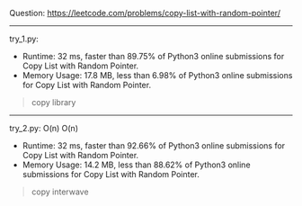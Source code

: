 Question: https://leetcode.com/problems/copy-list-with-random-pointer/

---

try_1.py:
* Runtime: 32 ms, faster than 89.75% of Python3 online submissions for Copy List with Random Pointer.
* Memory Usage: 17.8 MB, less than 6.98% of Python3 online submissions for Copy List with Random Pointer.

> copy library

---

try_2.py: O(n) O(n)
* Runtime: 32 ms, faster than 92.66% of Python3 online submissions for Copy List with Random Pointer.
* Memory Usage: 14.2 MB, less than 88.62% of Python3 online submissions for Copy List with Random Pointer.

> copy interwave
